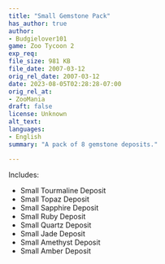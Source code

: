 ```yaml
---
title: "Small Gemstone Pack"
has_author: true
author: 
- Budgielover101
game: Zoo Tycoon 2
exp_req: 
file_size: 981 KB
file_date: 2007-03-12
orig_rel_date: 2007-03-12
date: 2023-08-05T02:28:28-07:00
orig_rel_at: 
- ZooMania
draft: false
license: Unknown
alt_text: 
languages:
- English
summary: "A pack of 8 gemstone deposits."

---
```


Includes:
- Small Tourmaline Deposit
- Small Topaz Deposit
- Small Sapphire Deposit
- Small Ruby Deposit
- Small Quartz Deposit
- Small Jade Deposit
- Small Amethyst Deposit
- Small Amber Deposit